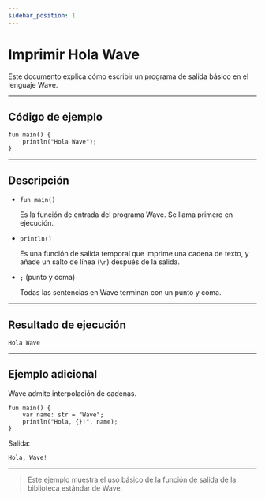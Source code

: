 ```yaml
---
sidebar_position: 1
---
```


# Imprimir Hola Wave

Este documento explica cómo escribir un programa de salida básico en el lenguaje Wave.

---

## Código de ejemplo

```wave
fun main() {
    println("Hola Wave");
}
```

---

## Descripción

- `fun main()`

  Es la función de entrada del programa Wave. Se llama primero en ejecución.

- `println()`

  Es una función de salida temporal que imprime una cadena de texto, y añade un salto de línea (`\n`) después de la salida.

- `;` (punto y coma)

  Todas las sentencias en Wave terminan con un punto y coma.

---

## Resultado de ejecución

```text
Hola Wave
```

---

## Ejemplo adicional

Wave admite interpolación de cadenas.

```wave
fun main() {
    var name: str = "Wave";
    println("Hola, {}!", name);
}
```

Salida:

```text
Hola, Wave!
```

---

> Este ejemplo muestra el uso básico de la función de salida de la biblioteca estándar de Wave.